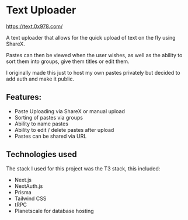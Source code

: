 # Text Uploader

https://text.0x978.com/

A text uploader that allows for the quick upload of text on the fly using ShareX.

Pastes can then be viewed when the user wishes, as well as the ability to sort them into groups, give them titles or edit them.

I originally made this just to host my own pastes privately but decided to add auth and make it public.

## Features:
- Paste Uploading via ShareX or manual upload
- Sorting of pastes via groups
- Ability to name pastes
- Ability to edit / delete pastes after upload
- Pastes can be shared via URL

## Technologies used
The stack I used for this project was the T3 stack, this included:

- Next.js
- NextAuth.js
- Prisma
- Tailwind CSS
- tRPC
- Planetscale for database hosting
